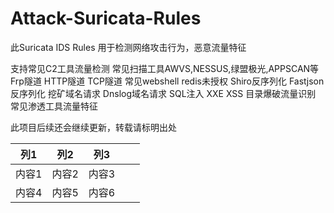 # Attack-Suricata-Rules
此Suricata IDS Rules 用于检测网络攻击行为，恶意流量特征

支持常见C2工具流量检测
常见扫描工具AWVS,NESSUS,绿盟极光,APPSCAN等
Frp隧道
HTTP隧道
TCP隧道
常见webshell
redis未授权
Shiro反序列化
Fastjson反序列化
挖矿域名请求
Dnslog域名请求
SQL注入
XXE
XSS
目录爆破流量识别
常见渗透工具流量特征


此项目后续还会继续更新，转载请标明出处

| 列1  | 列2  | 列3  |     |     |
| --- | --- | --- | --- | --- |
| 内容1 | 内容2 | 内容3 |     |     |
| 内容4 | 内容5 | 内容6 |     |     |


